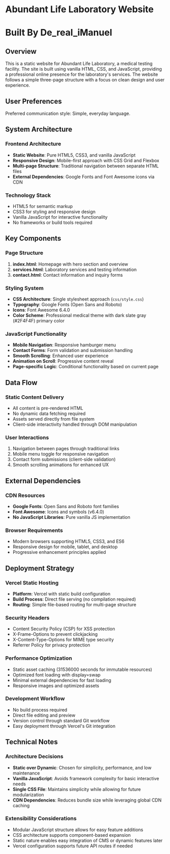 # Abundant Life Laboratory Website
# Built By De_real_iManuel 
## Overview

This is a static website for Abundant Life Laboratory, a medical testing facility. The site is built using vanilla HTML, CSS, and JavaScript, providing a professional online presence for the laboratory's services. The website follows a simple three-page structure with a focus on clean design and user experience.

## User Preferences

Preferred communication style: Simple, everyday language.

## System Architecture

### Frontend Architecture
- **Static Website**: Pure HTML5, CSS3, and vanilla JavaScript
- **Responsive Design**: Mobile-first approach with CSS Grid and Flexbox
- **Multi-page Structure**: Traditional navigation between separate HTML files
- **External Dependencies**: Google Fonts and Font Awesome icons via CDN

### Technology Stack
- HTML5 for semantic markup
- CSS3 for styling and responsive design
- Vanilla JavaScript for interactive functionality
- No frameworks or build tools required

## Key Components

### Page Structure
1. **index.html**: Homepage with hero section and overview
2. **services.html**: Laboratory services and testing information
3. **contact.html**: Contact information and inquiry forms

### Styling System
- **CSS Architecture**: Single stylesheet approach (`css/style.css`)
- **Typography**: Google Fonts (Open Sans and Roboto)
- **Icons**: Font Awesome 6.4.0
- **Color Scheme**: Professional medical theme with dark slate gray (#2F4F4F) primary color

### JavaScript Functionality
- **Mobile Navigation**: Responsive hamburger menu
- **Contact Forms**: Form validation and submission handling
- **Smooth Scrolling**: Enhanced user experience
- **Animation on Scroll**: Progressive content reveal
- **Page-specific Logic**: Conditional functionality based on current page

## Data Flow

### Static Content Delivery
- All content is pre-rendered HTML
- No dynamic data fetching required
- Assets served directly from file system
- Client-side interactivity handled through DOM manipulation

### User Interactions
1. Navigation between pages through traditional links
2. Mobile menu toggle for responsive navigation
3. Contact form submissions (client-side validation)
4. Smooth scrolling animations for enhanced UX

## External Dependencies

### CDN Resources
- **Google Fonts**: Open Sans and Roboto font families
- **Font Awesome**: Icons and symbols (v6.4.0)
- **No JavaScript Libraries**: Pure vanilla JS implementation

### Browser Requirements
- Modern browsers supporting HTML5, CSS3, and ES6
- Responsive design for mobile, tablet, and desktop
- Progressive enhancement principles applied

## Deployment Strategy

### Vercel Static Hosting
- **Platform**: Vercel with static build configuration
- **Build Process**: Direct file serving (no compilation required)
- **Routing**: Simple file-based routing for multi-page structure

### Security Headers
- Content Security Policy (CSP) for XSS protection
- X-Frame-Options to prevent clickjacking
- X-Content-Type-Options for MIME type security
- Referrer Policy for privacy protection

### Performance Optimization
- Static asset caching (31536000 seconds for immutable resources)
- Optimized font loading with display=swap
- Minimal external dependencies for fast loading
- Responsive images and optimized assets

### Development Workflow
- No build process required
- Direct file editing and preview
- Version control through standard Git workflow
- Easy deployment through Vercel's Git integration

## Technical Notes

### Architecture Decisions
- **Static over Dynamic**: Chosen for simplicity, performance, and low maintenance
- **Vanilla JavaScript**: Avoids framework complexity for basic interactive needs
- **Single CSS File**: Maintains simplicity while allowing for future modularization
- **CDN Dependencies**: Reduces bundle size while leveraging global CDN caching

### Extensibility Considerations
- Modular JavaScript structure allows for easy feature additions
- CSS architecture supports component-based expansion
- Static nature enables easy integration of CMS or dynamic features later
- Vercel configuration supports future API routes if needed
